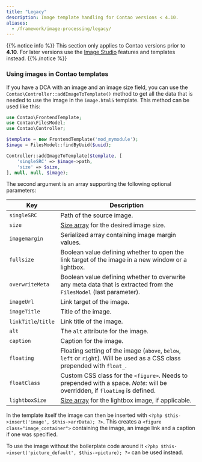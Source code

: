 ```yaml
---
title: "Legacy"
description: Image template handling for Contao versions < 4.10.
aliases:
  - /framework/image-processing/legacy/
---
```


{{% notice info %}}
This section only applies to Contao versions prior to **4.10**. For later versions use the
[Image Studio](/framework/image-processing/image-studio/) features and templates instead.
{{% /notice %}}


### Using images in Contao templates

If you have a DCA with an image and an image size field, you can use the `Contao\Controller::addImageToTemplate()` method to get all the data that is needed to use the image in the `image.html5` template. This method can be used like this:

```php
use Contao\FrontendTemplate;
use Contao\FilesModel;
use Contao\Controller;

$template = new FrontendTemplate('mod_mymodule');
$image = FilesModel::findByUuid($uuid);

Controller::addImageToTemplate($template, [
    'singleSRC' => $image->path,
    'size' => $size,
], null, null, $image);
```

The second argument is an array supporting the following optional parameters:

| Key | Description |
| --- | --- |
| `singleSRC` | Path of the source image. |
| `size` | [Size array][SizeArray] for the desired image size. |
| `imagemargin` | Serialized array containing image margin values. |
| `fullsize` | Boolean value defining whether to open the link target of the image in a new window or a lightbox. |
| `overwriteMeta` | Boolean value defining whether to overwrite any meta data that is extracted from the `FilesModel` (last parameter). |
| `imageUrl` | Link target of the image. |
| `imageTitle` | Title of the image. |
| `linkTitle`/`title` | Link title of the image. |
| `alt` | The `alt` attribute for the image. |
| `caption` | Caption for the image. |
| `floating` | Floating setting of the image (`above`, `below`, `left` or `right`). Will be used as a CSS class prepended with `float_`. |
| `floatClass` | Custom CSS class for the `<figure>`. Needs to prepended with a space. _Note:_ will be overridden, if `floating` is defined. |
| `lightboxSize` | [Size array][SizeArray] for the lightbox image, if applicable. |

In the template itself the image can then be inserted with `<?php $this->insert('image', $this->arrData); ?>`. This creates a `<figure class="image_container">` containing the image, an image link and a caption if one was specified.

To use the image without the boilerplate code around it `<?php $this->insert('picture_default', $this->picture); ?>` can be used instead.


[SizeArray]: /framework/image-processing/image-sizes/#size-array
